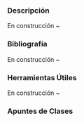 ### Descripción

En construcción ~

### Bibliografía

En construcción ~

### Herramientas Útiles

En construcción ~

### Apuntes de Clases

